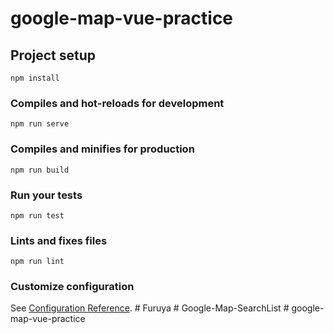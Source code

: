 # google-map-vue-practice

## Project setup
```
npm install
```

### Compiles and hot-reloads for development
```
npm run serve
```

### Compiles and minifies for production
```
npm run build
```

### Run your tests
```
npm run test
```

### Lints and fixes files
```
npm run lint
```

### Customize configuration
See [Configuration Reference](https://cli.vuejs.org/config/).
#   F u r u y a  
 #   G o o g l e - M a p - S e a r c h L i s t  
 #   g o o g l e - m a p - v u e - p r a c t i c e  
 